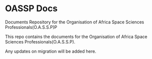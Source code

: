 # OASSP Docs
Documents Repository for the  Organisation of Africa Space Sciences Professionals(O.A.S.S.P)P

This repo contains the documents for the  Organisation of Africa Space Sciences Professionals(O.A.S.S.P).

Any updates on migration will be added here.
